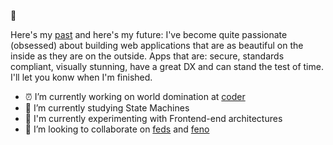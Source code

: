  👋

Here's my [past](https://www.linkedin.com/in/kevinlint/) and here's my future: I've become quite passionate (obsessed) about building web
applications that are as beautiful on the inside as they are on the outside. Apps that are: secure, standards compliant, visually stunning, have a great DX and can stand the test of time. I'll let you konw when I'm finished.

- ⏰ I’m currently working on world domination at [coder](http://coder.com)
- 👀 I’m currently studying State Machines
- 🎈 I'm currently experimenting with Frontend-end architectures
- 👷 I’m looking to collaborate on [feds](http://github.com/kvnlnt/feds) and [feno](http://github.com/kvnlnt/feno)
